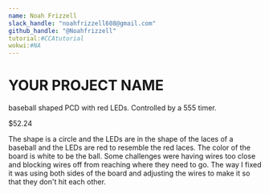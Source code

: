 ```yaml
---
name: Noah Frizzell
slack_handle: "noahfrizzell608@gmail.com"
github_handle: "@Noahfrizzell"
tutorial:#CCAtutorial
wokwi:#NA
---
```


# YOUR PROJECT NAME

<!-- Describe your board in 2-3 sentences. What are you making? What will it do? -->
baseball shaped PCD with red LEDs. Controlled by a 555 timer.

<!-- How much is it going to cost? --> $52.24

<!-- Tell us a little bit about your design process. What were some challenges? What helped? ***Totally optional*** --> 
The shape is a circle and the LEDs are in the shape of the laces of a baseball and the LEDs are red to resemble the red laces. The color of the board is white to be the ball. Some challenges were having wires too close and blocking wires off from reaching where they need to go. The way I fixed it was using both sides of the board and adjusting the wires to make it so that they don't hit each other.
